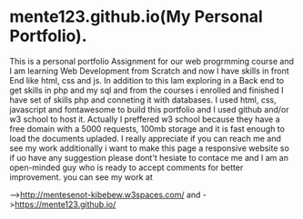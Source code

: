 # mente123.github.io(My Personal Portfolio).
This is a personal portfolio Assignment for our web progrmming course and I am learning Web Development from Scratch and now I have skills in front End like html, css and js.
In addition to this Iam exploring in a Back end to get skills in php and my sql and from the courses i enrolled and finished I have set of skills php and conneting it with databases.
I used html, css, javascript and fontawesome to build this portfolio and I used github and/or w3 school to host it. Actually I preffered w3 school because they have a free domain with 
a 5000 requests, 100mb storage and it is fast enough to load the documents upladed.
I really appreciate if you can reach me and see my work additionally i want to make this page a responsive website so if uo have any suggestion please dont't hesiate to contace me and I am an open-minded guy who is ready to accept comments for better improvement.
you can see my work at

-->http://mentesenot-kibebew.w3spaces.com/ and
->https://mente123.github.io/
